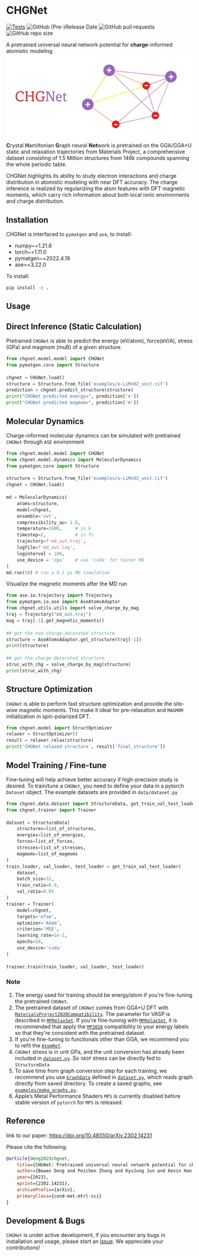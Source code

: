 # CHGNet

[![Tests](https://github.com/CederGroupHub/chgnet/actions/workflows/test.yml/badge.svg)](https://github.com/CederGroupHub/chgnet/actions/workflows/test.yml)
![GitHub (Pre-)Release Date](https://img.shields.io/github/release-date-pre/CederGroupHub/chgnet?logo=Github)
![GitHub pull requests](https://img.shields.io/github/issues-pr/CederGroupHub/chgnet?logo=Github)
![GitHub repo size](https://img.shields.io/github/repo-size/CederGroupHub/chgnet)

A pretrained universal neural network potential for
**charge**-informed atomistic modeling
![chgnet](./chgnet-logo.png)
**C**rystal **H**amiltonian **G**raph neural **Net**work is pretrained on the GGA/GGA+U static and relaxation trajectories from Materials Project,
a comprehensive dataset consisting of 1.5 Million structures from 146k compounds spanning the whole periodic table.

CHGNet highlights its ability to study electron interactions and charge distribution
in atomistic modeling with near DFT accuracy. The charge inference is realized by regularizing the atom features with
DFT magnetic moments, which carry rich information about both local ionic environments and charge distribution.

## Installation

CHGNet is interfaced to `pymatgen` and `ase`, to install:

- numpy~=1.21.6
- torch~=1.11.0
- pymatgen~=2022.4.19
- ase==3.22.0

To install:

```bash
pip install -e .
```

## Usage

## Direct Inference (Static Calculation)

Pretrained `CHGNet` is able to predict the energy (eV/atom), force(eV/A), stress (GPa)
and magmom (muB) of a given structure.

```python
from chgnet.model.model import CHGNet
from pymatgen.core import Structure

chgnet = CHGNet.load()
structure = Structure.from_file('examples/o-LiMnO2_unit.cif')
prediction = chgnet.predict_structure(structure)
print("CHGNet predicted energy=", prediction['e'])
print("CHGNet predicted magmom=", prediction['m'])
```

## Molecular Dynamics

Charge-informed molecular dynamics can be simulated with pretrained `CHGNet` through `ASE` environment

```python
from chgnet.model.model import CHGNet
from chgnet.model.dynamics import MolecularDynamics
from pymatgen.core import Structure

structure = Structure.from_file('examples/o-LiMnO2_unit.cif')
chgnet = CHGNet.load()

md = MolecularDynamics(
    atoms=structure,
    model=chgnet,
    ensemble='nvt',
    compressibility_au= 1.6,
    temperature=1000,     # in k
    timestep=2,           # in fs
    trajectory=f'md_out.traj',
    logfile=f'md_out.log',
    loginterval = 100,
    use_device = 'cpu'    # use 'cuda' for faster MD
)
md.run(50) # run a 0.1 ps MD simulation
```

Visualize the magnetic moments after the MD run

```python
from ase.io.trajectory import Trajectory
from pymatgen.io.ase import AseAtomsAdaptor
from chgnet.utils.utils import solve_charge_by_mag
traj = Trajectory("md_out.traj")
mag = traj[-1].get_magnetic_moments()

## get the non-charge-decorated structure
structure = AseAtomsAdaptor.get_structure(traj[-1])
print(structure)

## get the charge-decorated structure
struc_with_chg = solve_charge_by_mag(structure)
print(struc_with_chg)
```

## Structure Optimization

`CHGNet` is able to perform fast structure optimization and
provide the site-wise magnetic moments. This make it ideal for pre-relaxation and
`MAGMOM` initialization in spin-polarized DFT.

```python
from chgnet.model import StructOptimizer
relaxer = StructOptimizer()
result = relaxer.relax(structure)
print('CHGNet relaxed structure', result['final_structure'])
```

## Model Training / Fine-tune

Fine-tuning will help achieve better accuracy if high-precision study
is desired. To train/tune a `CHGNet`, you need to define your data in a
pytorch `Dataset` object. The example datasets are provided in `data/dataset.py`

```python
from chgnet.data.dataset import StructureData, get_train_val_test_loader
from chgnet.trainer import Trainer

dataset = StructureData(
    structures=list_of_structures,
    energies=list_of_energies,
    forces=list_of_forces,
    stresses=list_of_stresses,
    magmoms=list_of_magmoms
)
train_loader, val_loader, test_loader = get_train_val_test_loader(
    dataset,
    batch_size=32,
    train_ratio=0.9,
    val_ratio=0.05
)
trainer = Trainer(
    model=chgnet,
    targets='efsm',
    optimizer='Adam',
    criterion='MSE',
    learning_rate=1e-2,
    epochs=50,
    use_device='cuda'
)

trainer.train(train_loader, val_loader, test_loader)
```

### Note

1. The energy used for training should be energy/atom if you're fine-tuning the pretrained `CHGNet`.
2. The pretrained dataset of `CHGNet` comes from GGA+U DFT with [`MaterialsProject2020Compatibility`](https://github.com/materialsproject/pymatgen/blob/v2023.2.28/pymatgen/entries/compatibility.py#L826-L1102).
The parameter for VASP is described in [`MPRelaxSet`](https://github.com/materialsproject/pymatgen/blob/v2023.2.28/pymatgen/io/vasp/sets.py#L862-L879).
If you're fine-tuninig with [`MPRelaxSet`](https://github.com/materialsproject/pymatgen/blob/v2023.2.28/pymatgen/io/vasp/sets.py#L862-L879), it is recommended that apply the [`MP2020`](https://github.com/materialsproject/pymatgen/blob/v2023.2.28/pymatgen/entries/compatibility.py#L826-L1102)
compatibility to your energy labels so that they're consistent with the pretrained dataset.
3. If you're fine-tuning to functionals other than GGA, we recommend you to refit the [`AtomRef`](https://github.com/CederGroupHub/chgnet/blob/main/chgnet/model/composition_model.py).
4. `CHGNet` stress is in unit GPa, and the unit conversion has already been included in
[`dataset.py`](https://github.com/CederGroupHub/chgnet/blob/main/chgnet/data/dataset.py). So `VASP` stress can be directly fed to `StructureData`
5. To save time from graph conversion step for each training, we recommend you use [`GraphData`](https://github.com/CederGroupHub/chgnet/blob/main/chgnet/data/dataset.py) defined in
[`dataset.py`](https://github.com/CederGroupHub/chgnet/blob/main/chgnet/data/dataset.py), which reads graph directly from saved directory. To create a saved graphs,
see [`examples/make_graphs.py`](https://github.com/CederGroupHub/chgnet/blob/main/examples/make_graphs.py).
6. Apple’s Metal Performance Shaders `MPS` is currently disabled before stable version of `pytorch` for
`MPS` is released.

## Reference

link to our paper:
<https://doi.org/10.48550/arXiv.2302.14231>

Please cite the following:

```bib
@article{deng2023chgnet,
    title={CHGNet: Pretrained universal neural network potential for charge-informed atomistic modeling},
    author={Bowen Deng and Peichen Zhong and KyuJung Jun and Kevin Han and Christopher J. Bartel and Gerbrand Ceder},
    year={2023},
    eprint={2302.14231},
    archivePrefix={arXiv},
    primaryClass={cond-mat.mtrl-sci}
}
```

## Development & Bugs

`CHGNet` is under active development, if you encounter any bugs in installation and usage,
please start an [issue](https://github.com/CederGroupHub/chgnet/issues). We appreciate your contributions!
